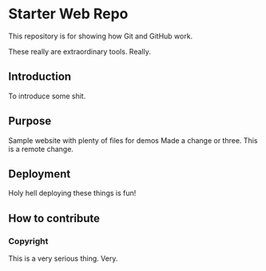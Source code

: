 # Starter Web Repo

This repository is for showing how Git and GitHub work.

These really are extraordinary tools. Really.

## Introduction

To introduce some shit.

## Purpose

Sample website with plenty of files for demos
Made a change or three. This is a remote change.

## Deployment

Holy hell deploying these things is fun!

## How to contribute

### Copyright

This is a very serious thing. Very.
